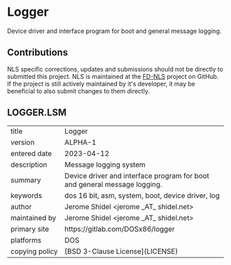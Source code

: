 # Logger

Device driver and interface program for boot and general message logging.


## Contributions

NLS specific corrections, updates and submissions should not be 
directly to submitted this project. NLS is maintained at the [FD-NLS](https://github.com/shidel/fd-nls)
project on GitHub. If the project is still actively maintained by it's
developer, it may be beneficial to also submit changes to them directly.

## LOGGER.LSM

<table>
<tr><td>title</td><td>Logger</td></tr>
<tr><td>version</td><td>ALPHA-1</td></tr>
<tr><td>entered&nbsp;date</td><td>2023-04-12</td></tr>
<tr><td>description</td><td>Message logging system</td></tr>
<tr><td>summary</td><td>Device driver and interface program for boot and general message logging.</td></tr>
<tr><td>keywords</td><td>dos 16 bit, asm, system, boot, device driver, log</td></tr>
<tr><td>author</td><td>Jerome Shidel &lt;jerome _AT_ shidel.net&gt;</td></tr>
<tr><td>maintained&nbsp;by</td><td>Jerome Shidel &lt;jerome _AT_ shidel.net&gt;</td></tr>
<tr><td>primary&nbsp;site</td><td>https://gitlab.com/DOSx86/logger</td></tr>
<tr><td>platforms</td><td>DOS</td></tr>
<tr><td>copying&nbsp;policy</td><td>[BSD 3-Clause License](LICENSE)</td></tr>
</table>

